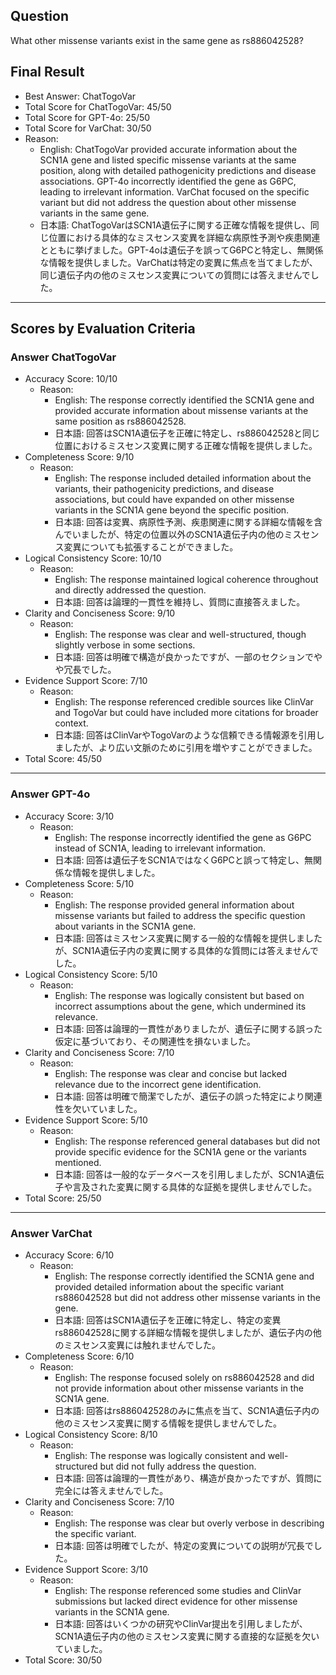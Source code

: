## Question

What other missense variants exist in the same gene as rs886042528?

## Final Result

- Best Answer: ChatTogoVar
- Total Score for ChatTogoVar: 45/50
- Total Score for GPT-4o: 25/50
- Total Score for VarChat: 30/50
- Reason:
  - English: ChatTogoVar provided accurate information about the SCN1A gene and listed specific missense variants at the same position, along with detailed pathogenicity predictions and disease associations. GPT-4o incorrectly identified the gene as G6PC, leading to irrelevant information. VarChat focused on the specific variant but did not address the question about other missense variants in the same gene.
  - 日本語: ChatTogoVarはSCN1A遺伝子に関する正確な情報を提供し、同じ位置における具体的なミスセンス変異を詳細な病原性予測や疾患関連とともに挙げました。GPT-4oは遺伝子を誤ってG6PCと特定し、無関係な情報を提供しました。VarChatは特定の変異に焦点を当てましたが、同じ遺伝子内の他のミスセンス変異についての質問には答えませんでした。

---

## Scores by Evaluation Criteria

### Answer ChatTogoVar
- Accuracy Score: 10/10
  - Reason: 
    - English: The response correctly identified the SCN1A gene and provided accurate information about missense variants at the same position as rs886042528.
    - 日本語: 回答はSCN1A遺伝子を正確に特定し、rs886042528と同じ位置におけるミスセンス変異に関する正確な情報を提供しました。
- Completeness Score: 9/10
  - Reason: 
    - English: The response included detailed information about the variants, their pathogenicity predictions, and disease associations, but could have expanded on other missense variants in the SCN1A gene beyond the specific position.
    - 日本語: 回答は変異、病原性予測、疾患関連に関する詳細な情報を含んでいましたが、特定の位置以外のSCN1A遺伝子内の他のミスセンス変異についても拡張することができました。
- Logical Consistency Score: 10/10
  - Reason: 
    - English: The response maintained logical coherence throughout and directly addressed the question.
    - 日本語: 回答は論理的一貫性を維持し、質問に直接答えました。
- Clarity and Conciseness Score: 9/10
  - Reason: 
    - English: The response was clear and well-structured, though slightly verbose in some sections.
    - 日本語: 回答は明確で構造が良かったですが、一部のセクションでやや冗長でした。
- Evidence Support Score: 7/10
  - Reason: 
    - English: The response referenced credible sources like ClinVar and TogoVar but could have included more citations for broader context.
    - 日本語: 回答はClinVarやTogoVarのような信頼できる情報源を引用しましたが、より広い文脈のために引用を増やすことができました。
- Total Score: 45/50

---

### Answer GPT-4o
- Accuracy Score: 3/10
  - Reason: 
    - English: The response incorrectly identified the gene as G6PC instead of SCN1A, leading to irrelevant information.
    - 日本語: 回答は遺伝子をSCN1AではなくG6PCと誤って特定し、無関係な情報を提供しました。
- Completeness Score: 5/10
  - Reason: 
    - English: The response provided general information about missense variants but failed to address the specific question about variants in the SCN1A gene.
    - 日本語: 回答はミスセンス変異に関する一般的な情報を提供しましたが、SCN1A遺伝子内の変異に関する具体的な質問には答えませんでした。
- Logical Consistency Score: 5/10
  - Reason: 
    - English: The response was logically consistent but based on incorrect assumptions about the gene, which undermined its relevance.
    - 日本語: 回答は論理的一貫性がありましたが、遺伝子に関する誤った仮定に基づいており、その関連性を損ないました。
- Clarity and Conciseness Score: 7/10
  - Reason: 
    - English: The response was clear and concise but lacked relevance due to the incorrect gene identification.
    - 日本語: 回答は明確で簡潔でしたが、遺伝子の誤った特定により関連性を欠いていました。
- Evidence Support Score: 5/10
  - Reason: 
    - English: The response referenced general databases but did not provide specific evidence for the SCN1A gene or the variants mentioned.
    - 日本語: 回答は一般的なデータベースを引用しましたが、SCN1A遺伝子や言及された変異に関する具体的な証拠を提供しませんでした。
- Total Score: 25/50

---

### Answer VarChat
- Accuracy Score: 6/10
  - Reason: 
    - English: The response correctly identified the SCN1A gene and provided detailed information about the specific variant rs886042528 but did not address other missense variants in the gene.
    - 日本語: 回答はSCN1A遺伝子を正確に特定し、特定の変異rs886042528に関する詳細な情報を提供しましたが、遺伝子内の他のミスセンス変異には触れませんでした。
- Completeness Score: 6/10
  - Reason: 
    - English: The response focused solely on rs886042528 and did not provide information about other missense variants in the SCN1A gene.
    - 日本語: 回答はrs886042528のみに焦点を当て、SCN1A遺伝子内の他のミスセンス変異に関する情報を提供しませんでした。
- Logical Consistency Score: 8/10
  - Reason: 
    - English: The response was logically consistent and well-structured but did not fully address the question.
    - 日本語: 回答は論理的一貫性があり、構造が良かったですが、質問に完全には答えませんでした。
- Clarity and Conciseness Score: 7/10
  - Reason: 
    - English: The response was clear but overly verbose in describing the specific variant.
    - 日本語: 回答は明確でしたが、特定の変異についての説明が冗長でした。
- Evidence Support Score: 3/10
  - Reason: 
    - English: The response referenced some studies and ClinVar submissions but lacked direct evidence for other missense variants in the SCN1A gene.
    - 日本語: 回答はいくつかの研究やClinVar提出を引用しましたが、SCN1A遺伝子内の他のミスセンス変異に関する直接的な証拠を欠いていました。
- Total Score: 30/50